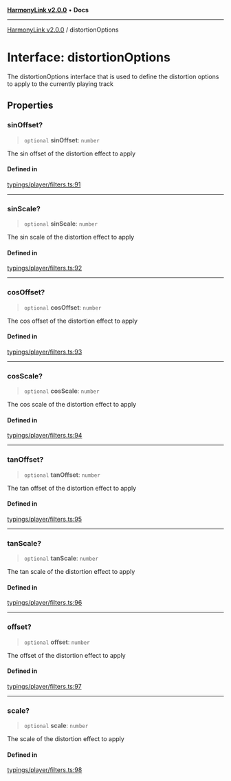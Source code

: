 [**HarmonyLink v2.0.0**](../README.md) • **Docs**

***

[HarmonyLink v2.0.0](../globals.md) / distortionOptions

# Interface: distortionOptions

The distortionOptions interface that is used to define the distortion options to apply to the currently playing track

## Properties

### sinOffset?

> `optional` **sinOffset**: `number`

The sin offset of the distortion effect to apply

#### Defined in

[typings/player/filters.ts:91](https://github.com/Joniii11/HarmonyLink/blob/master/src/typings/player/filters.ts#L91)

***

### sinScale?

> `optional` **sinScale**: `number`

The sin scale of the distortion effect to apply

#### Defined in

[typings/player/filters.ts:92](https://github.com/Joniii11/HarmonyLink/blob/master/src/typings/player/filters.ts#L92)

***

### cosOffset?

> `optional` **cosOffset**: `number`

The cos offset of the distortion effect to apply

#### Defined in

[typings/player/filters.ts:93](https://github.com/Joniii11/HarmonyLink/blob/master/src/typings/player/filters.ts#L93)

***

### cosScale?

> `optional` **cosScale**: `number`

The cos scale of the distortion effect to apply

#### Defined in

[typings/player/filters.ts:94](https://github.com/Joniii11/HarmonyLink/blob/master/src/typings/player/filters.ts#L94)

***

### tanOffset?

> `optional` **tanOffset**: `number`

The tan offset of the distortion effect to apply

#### Defined in

[typings/player/filters.ts:95](https://github.com/Joniii11/HarmonyLink/blob/master/src/typings/player/filters.ts#L95)

***

### tanScale?

> `optional` **tanScale**: `number`

The tan scale of the distortion effect to apply

#### Defined in

[typings/player/filters.ts:96](https://github.com/Joniii11/HarmonyLink/blob/master/src/typings/player/filters.ts#L96)

***

### offset?

> `optional` **offset**: `number`

The offset of the distortion effect to apply

#### Defined in

[typings/player/filters.ts:97](https://github.com/Joniii11/HarmonyLink/blob/master/src/typings/player/filters.ts#L97)

***

### scale?

> `optional` **scale**: `number`

The scale of the distortion effect to apply

#### Defined in

[typings/player/filters.ts:98](https://github.com/Joniii11/HarmonyLink/blob/master/src/typings/player/filters.ts#L98)
